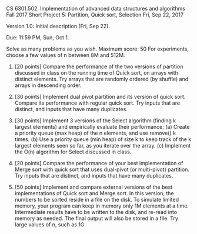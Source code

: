 
CS 6301.502. Implementation of advanced data structures and algorithms
Fall 2017
Short Project 5: Partition, Quick sort, Selection
Fri, Sep 22, 2017

Version 1.0: Initial description (Fri, Sep 22).

Due: 11:59 PM, Sun, Oct 1.

Solve as many problems as you wish.  Maximum score: 50
For experiments, choose a few values of n between 8M and 512M.

1. [20 points]
   Compare the performance of the two versions of partition discussed in class
   on the running time of Quick sort, on arrays with distinct elements.
   Try arrays that are randomly ordered (by shuffle) and arrays in
   descending order.  

2. [30 points]
   Implement dual pivot partition and its version of quick sort.
   Compare its performance with regular quick sort.  Try inputs that
   are distinct, and inputs that have many duplicates.

3. [30 points]
   Implement 3 versions of the Select algorithm (finding k largest elements)
   and empirically evaluate their performance:
   (a) Create a priority queue (max heap) of the n elements, and use remove() k times.
   (b) Use a priority queue (min heap) of size k to keep track of the
       k largest elements seen so far, as you iterate over the array.
   (c) Implement the O(n) algorithm for Select discussed in class.

4. [20 points]
   Compare the performance of your best implementation of Merge sort with
   quick sort that uses dual-pivot (or multi-pivot) partition. Try inputs
   that are distinct, and inputs that have many duplicates.

5. [50 points]
   Implement and compare external versions of the best implementations of
   Quick sort and Merge sort.  In this version, the numbers to be sorted
   reside in a file on the disk.  To simulate limited memory, your program
   can keep in memory only 1M elements at a time.  Intermediate results
   have to be written to the disk, and re-read into memory as needed.
   The final output will also be stored in a file.  Try large values
   of n, such as 1G.

